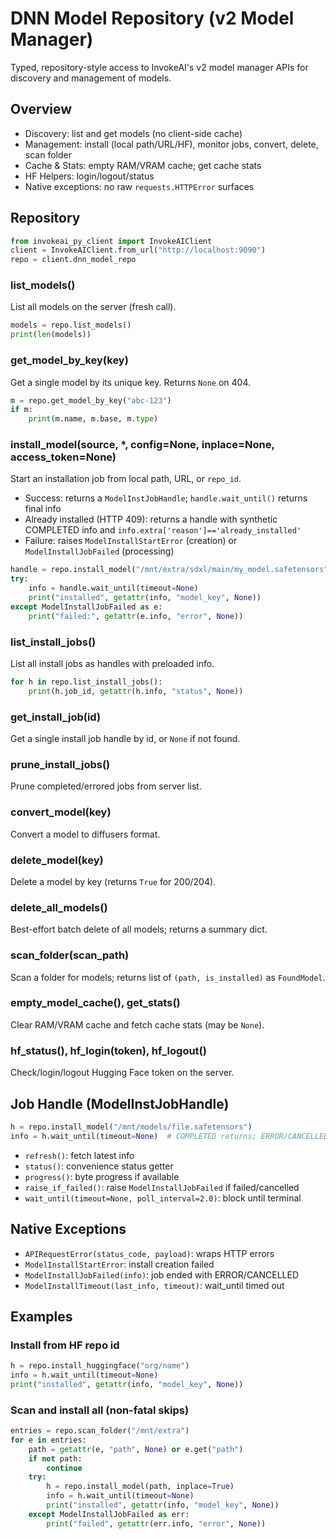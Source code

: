 # DNN Model Repository (v2 Model Manager)

Typed, repository-style access to InvokeAI's v2 model manager APIs for discovery and management of models.

## Overview

- Discovery: list and get models (no client-side cache)
- Management: install (local path/URL/HF), monitor jobs, convert, delete, scan folder
- Cache & Stats: empty RAM/VRAM cache; get cache stats
- HF Helpers: login/logout/status
- Native exceptions: no raw `requests.HTTPError` surfaces

## Repository

```python
from invokeai_py_client import InvokeAIClient
client = InvokeAIClient.from_url("http://localhost:9090")
repo = client.dnn_model_repo
```

### list_models()

List all models on the server (fresh call).

```python
models = repo.list_models()
print(len(models))
```

### get_model_by_key(key)

Get a single model by its unique key. Returns `None` on 404.

```python
m = repo.get_model_by_key("abc-123")
if m:
    print(m.name, m.base, m.type)
```

### install_model(source, *, config=None, inplace=None, access_token=None)

Start an installation job from local path, URL, or `repo_id`.

- Success: returns a `ModelInstJobHandle`; `handle.wait_until()` returns final info
- Already installed (HTTP 409): returns a handle with synthetic COMPLETED info and `info.extra['reason']=='already_installed'`
- Failure: raises `ModelInstallStartError` (creation) or `ModelInstallJobFailed` (processing)

```python
handle = repo.install_model("/mnt/extra/sdxl/main/my_model.safetensors", inplace=True)
try:
    info = handle.wait_until(timeout=None)
    print("installed", getattr(info, "model_key", None))
except ModelInstallJobFailed as e:
    print("failed:", getattr(e.info, "error", None))
```

### list_install_jobs()

List all install jobs as handles with preloaded info.

```python
for h in repo.list_install_jobs():
    print(h.job_id, getattr(h.info, "status", None))
```

### get_install_job(id)

Get a single install job handle by id, or `None` if not found.

### prune_install_jobs()

Prune completed/errored jobs from server list.

### convert_model(key)

Convert a model to diffusers format.

### delete_model(key)

Delete a model by key (returns `True` for 200/204).

### delete_all_models()

Best-effort batch delete of all models; returns a summary dict.

### scan_folder(scan_path)

Scan a folder for models; returns list of `(path, is_installed)` as `FoundModel`.

### empty_model_cache(), get_stats()

Clear RAM/VRAM cache and fetch cache stats (may be `None`).

### hf_status(), hf_login(token), hf_logout()

Check/login/logout Hugging Face token on the server.

## Job Handle (ModelInstJobHandle)

```python
h = repo.install_model("/mnt/models/file.safetensors")
info = h.wait_until(timeout=None)  # COMPLETED returns; ERROR/CANCELLED raises
```

- `refresh()`: fetch latest info
- `status()`: convenience status getter
- `progress()`: byte progress if available
- `raise_if_failed()`: raise `ModelInstallJobFailed` if failed/cancelled
- `wait_until(timeout=None, poll_interval=2.0)`: block until terminal

## Native Exceptions

- `APIRequestError(status_code, payload)`: wraps HTTP errors
- `ModelInstallStartError`: install creation failed
- `ModelInstallJobFailed(info)`: job ended with ERROR/CANCELLED
- `ModelInstallTimeout(last_info, timeout)`: wait_until timed out

## Examples

### Install from HF repo id

```python
h = repo.install_huggingface("org/name")
info = h.wait_until(timeout=None)
print("installed", getattr(info, "model_key", None))
```

### Scan and install all (non-fatal skips)

```python
entries = repo.scan_folder("/mnt/extra")
for e in entries:
    path = getattr(e, "path", None) or e.get("path")
    if not path:
        continue
    try:
        h = repo.install_model(path, inplace=True)
        info = h.wait_until(timeout=None)
        print("installed", getattr(info, "model_key", None))
    except ModelInstallJobFailed as err:
        print("failed", getattr(err.info, "error", None))
```

